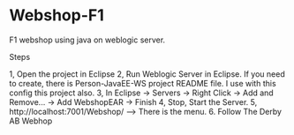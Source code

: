 # Webshop-F1
F1 webshop using java on weblogic server. 

Steps

1, Open the project in Eclipse 
2, Run Weblogic Server in Eclipse. 
   If you need to create, there is  Person-JavaEE-WS project README file. I use with this config this project also. 
3, In Eclipse -> Servers -> Right Click -> Add and Remove... -> Add WebshopEAR -> Finish
4, Stop, Start the Server.
5, http://localhost:7001/Webshop/ --> There is the menu. 
6. Follow The Derby AB Webhop 

